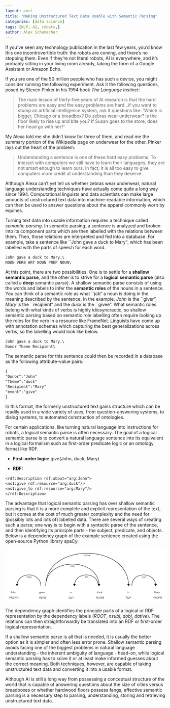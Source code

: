 ```yaml
---
layout: post
title: "Making Unstructured Text Data Usable with Semantic Parsing"
categories: [data science]
tags: [NLP, AI, robots,]
author: Alex Schumacher
---
```


If you’ve seen any technology publication in the last few years, you’d
know this one incontrovertible truth: the robots are coming, and there’s
no stopping them. Even if they’re not literal robots, AI is everywhere,
and it’s probably sitting in your living room already, taking the form
of a Google Assistant or Amazon Echo.

If you are one of the 50 million people who has such a device, you might
consider running the following experiment. Ask it the following
questions, posed by Steven Pinker in his 1994 book *The Language
Instinct*:

> The main lesson of thirty-five years of AI research is that the hard
> problems are easy and the easy problems are hard...if you want to
> stump an artificial intelligence system, ask it questions like: ’Which
> is bigger, Chicago or a breadbox? Do zebras wear underwear? Is the
> floor likely to rise up and bite you? If Susan goes to the store, does
> her head go with her?’

My Alexa told me she didn’t know for three of them, and read me the
summary portion of the Wikipedia page on underwear for the other. Pinker
lays out the heart of the problem:

> Understanding a sentence is one of these hard easy problems. To
> interact with computers we still have to learn their languages; they
> are not smart enough to learn ours. In fact, it is all too easy to
> give computers more credit at understanding than they deserve.

Although Alexa can’t yet tell us whether zebras wear underwear, natural
language understanding techniques have actually come quite a long way
since 1994. Computational linguists and data scientists can make large
amounts of unstructured text data into machine-readable information,
which can then be used to answer questions about the apparel commonly
worn by equines.

Turning text data into usable information requires a technique called
*semantic parsing*. In semantic parsing, a sentence is analyzed and
broken into its component parts which are then labelled with the
relations between them. Then, those relations are interpreted and fed
into a database. For example, take a sentence like \`\`John gave a duck
to Mary", which has been labelled with the parts of speech for each
word.
```
John gave a duck to Mary.\
NOUN VERB ART NOUN PREP NOUN\
```
At this point, there are two possibilities. One is to settle for a
**shallow semantic parse**, and the other is to strive for a **logical
semantic parse** (also called a **deep** semantic parse). A shallow
semantic parse consists of using the words and labels to infer the
**semantic roles** of the nouns in a sentence. You can think of a
semantic role as what \`\`job“ a noun is doing in the meaning described
by the sentence. In the example, *John* is the \`\`giver”, *Mary* is the
\`\`recipient“ and the *duck* is the \`\`givee”. What semantic roles
belong with what kinds of verbs is highly idiosyncractic, so shallow
semantic parsing based on semantic role labelling often require looking
up the roles for the verb in a resource like FrameNet. Linguists have
come up with annotation schemes which capturing the best generalizations
across verbs, so the labelling would look like below.
```
John gave a duck to Mary.\
Donor Theme Recipient\
```
The semantic parse for this sentence could then be recorded in a
database as the following attribute-value pairs:

    {
    "Donor":"John"
    "Theme":"duck"
    "Recipient":"Mary"
    "event":"give"
    }

In this format, the formerly unstructured text gains structure which can
be readily used in a wide variety of uses; from question-answering
systems, to dialog systems, to automated construction of ontologies.

For certain applications, like turning natural language into
instructions for robots, a logical semantic parse is often necessary.
The goal of a logical semantic parse is to convert a natural language
sentence into its equivalent in a logical formalism such as first-order
predicate logic or an ontology format like RDF.

-   **First-order logic:** give(John, duck, Mary)

-   **RDF:**

<!-- -->

    <rdf:Description rdf:about="arg:John">
    <ns1:give rdf:resource="arg:duck"/>
    <ns1:give_to rdf:resource="arg:Mary"/>      
    </rdf:Description>

The advantage that logical semantic parsing has over shallow semantic
parsing is that it is a more complete and explicit representation of the
text, but it comes at the cost of much greater complexity and the need
for (possibly lots and lots of) labelled data. There are several ways of
creating such a parse; one way is to begin with a syntactic parse of the
sentence, and then identifying its principle parts - the subject,
predicate, and objects. Below is a dependency graph of the example
sentence created using the open-source Python library spaCy:

![image](/assets/posts/images/dgraph.png)

The dependency graph identifies the principle parts of a logical or RDF
representation by the dependency labels (*ROOT*, *nsubj*, *dobj*,
*dative*). The relations can then straightforwardly be translated into
an RDF or first-order logical representation.

If a shallow semantic parse is all that is needed, it is usually the
better option as it is simpler and often less error prone. Shallow
semantic parsing avoids facing one of the biggest problems in natural
language understanding - the inherent ambiguity of language - head-on,
while logical semantic parsing has to solve it or at least make informed
guesses about the correct meaning. Both techniques, however, are capable
of taking unstructured text data and converting it into a usable format.

Although AI is still a long way from possessing a conceptual structure
of the world that is capable of answering questions about the size of
cities versus breadboxes or whether hardwood floors possess fangs,
effective semantic parsing is a necessary step to parsing,
understanding, storing and retrieving unstructured text data.
